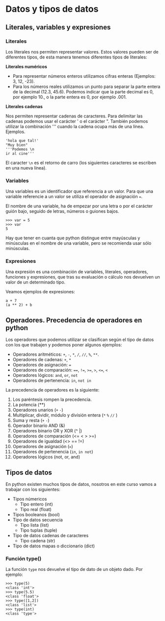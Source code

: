 # Datos y tipos de datos

## Literales, variables y expresiones

### Literales

Los literales nos permiten representar valores. Estos valores pueden ser de diferentes tipos, de esta manera tenemos diferentes tipos de literales:

**Literales numéricos**

* Para representar números enteros utilizamos cifras enteras (Ejemplos: 3, 12, -23).
* Para los números reales utilizamos un punto para separar la parte entera de la decimal (12.3, 45.6). Podemos indicar que la parte decimal es 0, por ejemplo 10., o la parte entera es 0, por ejemplo .001.

**Literales cadenas**

Nos permiten representar cadenas de caracteres. Para delimitar las cadenas podemos usar el carácter ' o el carácter ". También podemos utilizar la combinación ''' cuando la cadena ocupa más de una línea. Ejemplos.

	'hola que tal!'
	"Muy bien"
	'''Podemos \n
	ir al cine'''

El caracter `\n` es el retorno de carro (los siguientes caracteres se escriben en una nueva línea).

### Variables

Una variables es un identificador que referencia a un valor. Para que una variable referencie a un valor se utiliza el operador de asignación `=`.

El nombre de una variable, ha de empezar por una letra o por el carácter guión bajo, seguido de letras, números o guiones bajos. 
	
    >>> var = 5
	>>> var
    5

Hay que tener en cuanta que python distingue entre mayúsculas y minúsculas en el nombre de una variable, pero se recomienda usar sólo minúsculas.

### Expresiones

Una expresión es una combinación de variables, literales, operadores, funciones y expresiones, que tras su evaluación o cálculo nos devuelven un valor de un determinado tipo. 

Veamos ejemplos de expresiones:

	a + 7
	(a ** 2) + b


## Operadores. Precedencia de operadores en python

Los operadores que podemos utilizar se clasifican según el tipo de datos con los que trabajen y podemos poner algunos ejemplos:

* Operadores aritméticos: `+`, `-`, `*`, `/`, `//`, `%`, `**`.
* Operadores de cadenas: `+`, `*`
* Operadores de asignación: `=`
* Operadores de comparación: `==`, `!=`, `>=`, `>`, `<=`, `<`
* Operadores lógicos: `and`, `or`, `not` 
* Operadores de pertenencia: `in`, `not in`

La precedencia de operadores es la siguiente:

1. Los paréntesis rompen la precedencia.
2. La potencia (**)
3. Operadores unarios (`+` `-`)
4. Multiplicar, dividir, módulo y división entera (`*` `%` `//` )
5. Suma y resta (`+` `-`)
6. Operador binario AND (&)
7. Operadores binario OR y XOR (^ |)
8. Operadores de comparación (<= < > >=)
9. Operadores de igualdad (<> == !=)
10. Operadores de asignación (`=`)
11. Operadores de pertenencia (`in`, `in not`)
12. Operadores lógicos (not, or, and)

## Tipos de datos

En python existen muchos tipos de datos, nosotros en este curso vamos a trabajar con los siguientes:

* Tipos númericos
	* Tipo entero (int)
	* Tipo real (float)
* Tipos booleanos (bool)
* Tipo de datos secuencia
	* Tipo lista (list)
	* Tipo tuplas (tuple)
* Tipo de datos cadenas de caracteres
	* Tipo cadena (str)
* Tipo de datos mapas o diccionario (dict)

### Función type() 

La función `type` nos devuelve el tipo de dato de un objeto dado. Por ejemplo:

	>>> type(5)
	<class 'int'>
	>>> type(5.5)
	<class 'float'>
	>>> type([1,2])
	<class 'list'>
	>>> type(int)
	<class 'type'>